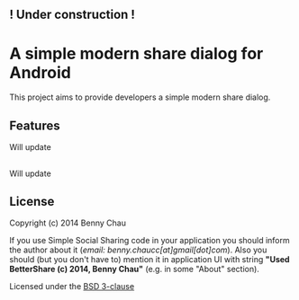 ## ! Under construction !

# A simple modern share dialog for Android

This project aims to provide developers a simple modern share dialog.


## Features
Will update

##
Will update

## License
Copyright (c) 2014 Benny Chau 

If you use Simple Social Sharing code in your application you should inform the author about it (*email: benny.chaucc[at]gmail[dot]com*). Also you should (but you don't have to) mention it in application UI with string **"Used BetterShare (c) 2014, Benny Chau"** (e.g. in some "About" section).

Licensed under the [BSD 3-clause](http://www.opensource.org/licenses/BSD-3-Clause)